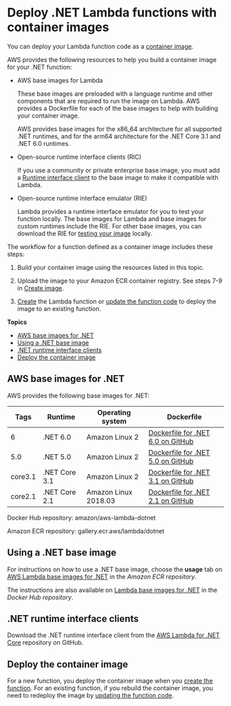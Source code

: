 # Deploy \.NET Lambda functions with container images<a name="csharp-image"></a>

You can deploy your Lambda function code as a [container image](images-create.md)\. 

AWS provides the following resources to help you build a container image for your \.NET function:
+ AWS base images for Lambda

  These base images are preloaded with a language runtime and other components that are required to run the image on Lambda\. AWS provides a Dockerfile for each of the base images to help with building your container image\.

  AWS provides base images for the x86\_64 architecture for all supported \.NET runtimes, and for the arm64 architecture for the \.NET Core 3\.1 and \.NET 6\.0 runtimes\.
+ Open\-source runtime interface clients \(RIC\)

  If you use a community or private enterprise base image, you must add a [Runtime interface client](runtimes-images.md#runtimes-api-client) to the base image to make it compatible with Lambda\.
+ Open\-source runtime interface emulator \(RIE\)

   Lambda provides a runtime interface emulator for you to test your function locally\. The base images for Lambda and base images for custom runtimes include the RIE\. For other base images, you can download the RIE for [testing your image](images-test.md) locally\.

The workflow for a function defined as a container image includes these steps:

1. Build your container image using the resources listed in this topic\.

1. Upload the image to your Amazon ECR container registry\. See steps 7\-9 in [Create image](images-create.md#images-create-from-base)\.

1. [Create](configuration-images.md#configuration-images-create) the Lambda function or [update the function code](configuration-images.md#configuration-images-update) to deploy the image to an existing function\.

**Topics**
+ [AWS base images for \.NET](#csharp-image-base)
+ [Using a \.NET base image](#csharp-image-instructions)
+ [\.NET runtime interface clients](#csharp-image-clients)
+ [Deploy the container image](#csharp-image-deploy)

## AWS base images for \.NET<a name="csharp-image-base"></a>

AWS provides the following base images for \.NET:


| Tags | Runtime | Operating system | Dockerfile | 
| --- | --- | --- | --- | 
| 6 | \.NET 6\.0 | Amazon Linux 2 | [Dockerfile for \.NET 6\.0 on GitHub](https://github.com/aws/aws-lambda-dotnet/tree/master/LambdaRuntimeDockerfiles/Images/net6) | 
| 5\.0 | \.NET 5\.0 | Amazon Linux 2 | [Dockerfile for \.NET 5\.0 on GitHub](https://github.com/aws/aws-lambda-base-images/blob/dotnet5.0/Dockerfile.dotnet5.0) | 
| core3\.1 | \.NET Core 3\.1 | Amazon Linux 2 | [Dockerfile for \.NET 3\.1 on GitHub](https://github.com/aws/aws-lambda-base-images/blob/dotnetcore3.1/Dockerfile.dotnetcore3.1) | 
| core2\.1 | \.NET Core 2\.1 | Amazon Linux 2018\.03 | [Dockerfile for \.NET 2\.1 on GitHub](https://github.com/aws/aws-lambda-base-images/blob/dotnetcore2.1/Dockerfile.dotnetcore2.1) | 

Docker Hub repository: amazon/aws\-lambda\-dotnet

Amazon ECR repository: gallery\.ecr\.aws/lambda/dotnet

## Using a \.NET base image<a name="csharp-image-instructions"></a>

For instructions on how to use a \.NET base image, choose the **usage** tab on [AWS Lambda base images for \.NET](https://gallery.ecr.aws/lambda/dotnet) in the *Amazon ECR repository*\. 

The instructions are also available on [Lambda base images for \.NET](https://hub.docker.com/r/amazon/aws-lambda-dotnet) in the *Docker Hub repository*\.

## \.NET runtime interface clients<a name="csharp-image-clients"></a>

Download the \.NET runtime interface client from the [AWS Lambda for \.NET Core](https://github.com/aws/aws-lambda-dotnet) repository on GitHub\.

## Deploy the container image<a name="csharp-image-deploy"></a>

For a new function, you deploy the container image when you [create the function](configuration-images.md#configuration-images-create)\. For an existing function, if you rebuild the container image, you need to redeploy the image by [updating the function code](configuration-images.md#configuration-images-update)\.